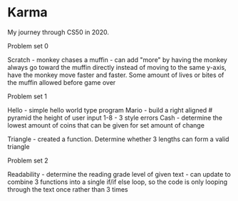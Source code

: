 # Karma
My journey through CS50 in 2020.

Problem set 0
 
 Scratch - monkey chases a muffin - can add "more" by having the monkey always go toward the muffin directly instead of moving to the same y-axis, have the monkey move faster and faster. Some amount of lives or bites of the muffin allowed before game over 

Problem set 1

  Hello - simple hello world type program
  Mario - build a right aligned # pyramid the height of user input 1-8 - 3 style errors
  Cash - determine the lowest amount of coins that can be given for set amount of change

Triangle - created a function. Determine whether 3 lengths can form a valid triangle

Problem set 2

 Readability - determine the reading grade level of given text - can update to combine 3 functions into a single if/if else loop, so the code is only looping through the text once rather than 3 times

 
